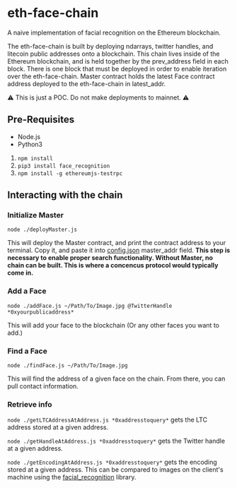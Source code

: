 # eth-face-chain
A naive implementation of facial recognition on the Ethereum blockchain.

The eth-face-chain is built by deploying ndarrays, twitter handles, and litecoin public addresses onto a blockchain. This chain lives inside of the Ethereum blockchain, and is held together by the prev_address field in each block. There is one block that must be deployed in order to enable iteration over the eth-face-chain. Master contract holds the latest Face contract address deployed to the eth-face-chain in latest_addr. 

⚠️ This is just a POC. Do not make deployments to mainnet. ⚠️

## Pre-Requisites
- Node.js
- Python3

1. `npm install`
2. `pip3 install face_recognition`
3. `npm install -g ethereumjs-testrpc`

## Interacting with the chain

### Initialize Master
`node ./deployMaster.js`

This will deploy the Master contract, and print the contract address to your terminal. Copy it, and paste it into [config.json](./console/config.json) master_addr field. **This step is necessary to enable proper search functionality. Without Master, no chain can be built. This is where a concencus protocol would typically come in.**

### Add a Face
`node ./addFace.js ~/Path/To/Image.jpg @TwitterHandle *0xyourpublicaddress*`

This will add your face to the blockchain (Or any other faces you want to add.)

### Find a Face
`node ./findFace.js ~/Path/To/Image.jpg`

This will find the address of a given face on the chain. From there, you can pull contact information.

### Retrieve info
`node ./getLTCAddressAtAddress.js *0xaddresstoquery*` gets the LTC address stored at a given address.

`node ./getHandleAtAddress.js *0xaddresstoquery*` gets the Twitter handle at a given address.

`node ./getEncodingAtAddress.js *0xaddresstoquery*` gets the encoding stored at a given address. This can be compared to images on the client's machine using the [facial_recognition](https://github.com/ageitgey/face_recognition) library.
